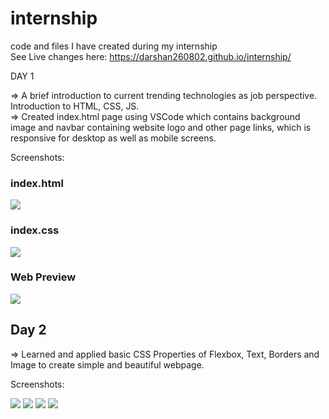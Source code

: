 # internship

code and files I have created during my internship<br/>
See Live changes here: https://darshan260802.github.io/internship/

DAY 1

=> A brief introduction to current trending technologies as job perspective. Introduction to HTML, CSS, JS.<br/>
=> Created index.html page using VSCode which contains background image and navbar containing website logo and other page links, which is responsive for desktop as well as mobile screens.

Screenshots:

<h3 >index.html</h3>
<img src="https://user-images.githubusercontent.com/91478282/174932666-c118e3c6-ef38-446f-9338-07cb735b0ccc.png" />

<h3>index.css</h3>
<img src="https://user-images.githubusercontent.com/91478282/174932942-42071a36-a1d1-419d-818b-3dd8eaba8f82.png" />

<h3>Web Preview</h3>
<img src="https://user-images.githubusercontent.com/91478282/174933210-b603abeb-158e-4b07-9a29-4ea368a0b62b.jpeg"/>

<h2>Day 2</h2>

=> Learned and applied basic CSS Properties of Flexbox, Text, Borders and Image to create simple and beautiful webpage.

Screenshots:

<img src="https://user-images.githubusercontent.com/91478282/174940650-2712e907-4b30-49e1-9cf9-bf1c264163a0.png" />
<img src="https://user-images.githubusercontent.com/91478282/174940694-78d43de6-bc9b-4e93-9383-e5e88e4cf5d3.png" />
<img src="https://user-images.githubusercontent.com/91478282/174940702-74e236db-92da-4dd3-be70-938cce550772.png" />
<img src="https://user-images.githubusercontent.com/91478282/174940711-586677ac-9593-4370-87b2-85ce8aac78e6.png" />
